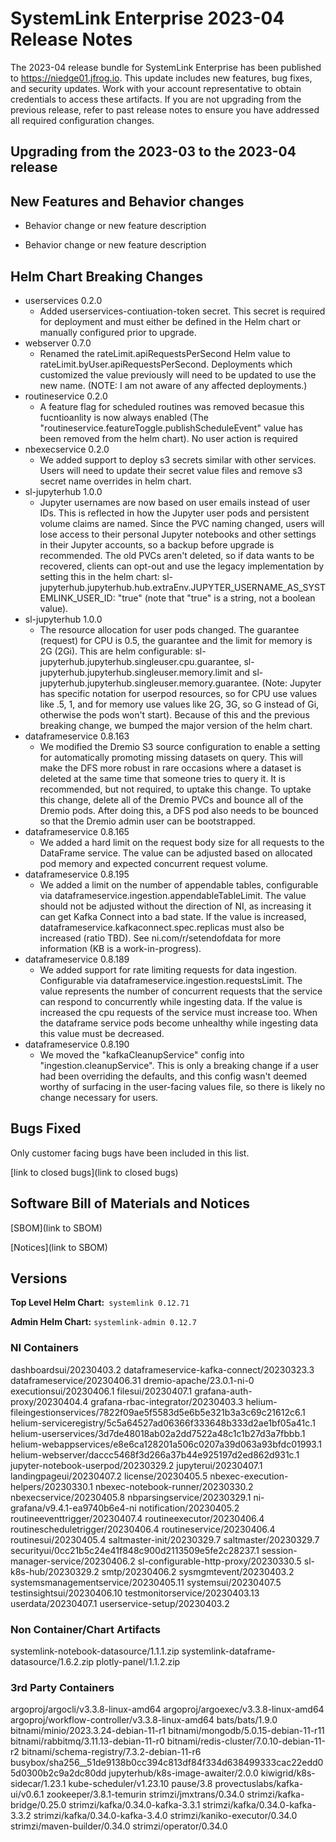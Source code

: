 # SystemLink Enterprise 2023-04 Release Notes

The 2023-04 release bundle for SystemLink Enterprise has been published to <https://niedge01.jfrog.io>. This update includes new features, bug fixes, and security updates. Work with your account representative to obtain credentials to access these artifacts. If you are not upgrading from the previous release, refer to past release notes to ensure you have addressed all required configuration changes.

## Upgrading from the 2023-03 to the 2023-04 release

<!-- Optional section to include comments and instructions needed to successfully upgrade from the previous release to the current release. If the only changes needed are already captured in Helm Chart Breaking Changes, this section is not needed. -->

## New Features and Behavior changes

- Behavior change or new feature description

- Behavior change or new feature description

## Helm Chart Breaking Changes

- userservices 0.2.0
    - Added userservices-contiuation-token secret. This secret is required for deployment and must either be defined in the Helm chart or manually configured prior to upgrade. 
- webserver 0.7.0
    - Renamed the rateLimit.apiRequestsPerSecond Helm value to rateLimit.byUser.apiRequestsPerSecond. Deployments which customized the value previously will need to be updated to use the new name. (NOTE: I am not aware of any affected deployments.)
- routineservice 0.2.0
    - A feature flag for scheduled routines was removed becasue this fucntioanlity is now always enabled (The "routineservice.featureToggle.publishScheduleEvent" value has been removed from the helm chart). No user action is required
- nbexecservice 0.2.0
    - We added support to deploy s3 secrets similar with other services. Users will need to update their secret value files and remove s3 secret name overrides in helm chart.
- sl-jupyterhub 1.0.0
    - Jupyter usernames are now based on user emails instead of user IDs. This is reflected in how the Jupyter user pods and persistent volume claims are named. Since the PVC naming changed, users will lose access to their personal Jupyter notebooks and other settings in their Jupyter accounts, so a backup before upgrade is recommended. The old PVCs aren't deleted, so if data wants to be recovered, clients can opt-out and use the legacy implementation by setting this in the helm chart: sl-jupyterhub.jupyterhub.hub.extraEnv.JUPYTER_USERNAME_AS_SYSTEMLINK_USER_ID: "true" (note that "true" is a string, not a boolean value).
- sl-jupyterhub 1.0.0
    - The resource allocation for user pods changed. The guarantee (request) for CPU is 0.5, the guarantee and the limit for memory is 2G (2Gi). This are helm configurable: sl-jupyterhub.jupyterhub.singleuser.cpu.guarantee, sl-jupyterhub.jupyterhub.singleuser.memory.limit and sl-jupyterhub.jupyterhub.singleuser.memory.guarantee. (Note: Jupyter has specific notation for userpod resources, so for CPU use values like .5, 1, and for memory use values like 2G, 3G, so G instead of Gi, otherwise the pods won't start). Because of this and the previous breaking change, we bumped the major version of the helm chart.
- dataframeservice 0.8.163
	- We modified the Dremio S3 source configuration to enable a setting for automatically promoting missing datasets on query. This will make the DFS more robust in rare occasions where a dataset is deleted at the same time that someone tries to query it. It is recommended, but not required, to uptake this change. To uptake this change, delete all of the Dremio PVCs and bounce all of the Dremio pods. After doing this, a DFS pod also needs to be bounced so that the Dremio admin user can be bootstrapped.
- dataframeservice 0.8.165
	- We added a hard limit on the request body size for all requests to the DataFrame service. The value can be adjusted based on allocated pod memory and expected concurrent request volume.
- dataframeservice 0.8.195
	- We added a limit on the number of appendable tables, configurable via dataframeservice.ingestion.appendableTableLimit. The value should not be adjusted without the direction of NI, as increasing it can get Kafka Connect into a bad state. If the value is increased, dataframeservice.kafkaconnect.spec.replicas must also be increased (ratio TBD). See ni.com/r/setendofdata for more information (KB is a work-in-progress).
- dataframeservice 0.8.189
	- We added support for rate limiting requests for data ingestion. Configurable via dataframeservice.ingestion.requestsLimit. The value represents the number of concurrent requests that the service can respond to concurrently while ingesting data. If the value is increased the cpu requests of the service must increase too. When the dataframe service pods become unhealthy while ingesting data this value must be decreased.
- dataframeservice 0.8.190
	- We moved the "kafkaCleanupService" config into "ingestion.cleanupService". This is only a breaking change if a user had been overriding the defaults, and this config wasn't deemed worthy of surfacing in the user-facing values file, so there is likely no change necessary for users.

## Bugs Fixed

<!-- This section should link to the excel document that list customer facing bugs, fixed in the current release. The URL for the release (tag) should be used. -->

Only customer facing bugs have been included in this list.

[link to closed bugs](link to closed bugs)

## Software Bill of Materials and Notices

<!-- This section should link to the directories containing notices and SBOM. The URL for the release (tag) should be used. -->

[SBOM](link to SBOM)

[Notices](link to SBOM)

## Versions

**Top Level Helm Chart:** `systemlink 0.12.71`

**Admin Helm Chart:** `systemlink-admin 0.12.7`

### NI Containers

dashboardsui/20230403.2
dataframeservice-kafka-connect/20230323.3
dataframeservice/20230406.31
dremio-apache/23.0.1-ni-0
executionsui/20230406.1
filesui/20230407.1
grafana-auth-proxy/20230404.4
grafana-rbac-integrator/20230403.3
helium-fileingestionservices/7822f09ae5f5583d5e6b5e321b3a3c69c21612c6.1
helium-serviceregistry/5c5a64527ad06366f333648b333d2ae1bf05a41c.1
helium-userservices/3d7de48018ab02a2dd7522a48c1c1b27d3a7fbbb.1
helium-webappservices/e8e6ca128201a506c0207a39d063a93bfdc01993.1
helium-webserver/daccc5468f3d266a37b44e925197d2ed862d931c.1
jupyter-notebook-userpod/20230329.2
jupyterui/20230407.1
landingpageui/20230407.2
license/20230405.5
nbexec-execution-helpers/20230330.1
nbexec-notebook-runner/20230330.2
nbexecservice/20230405.8
nbparsingservice/20230329.1
ni-grafana/v9.4.1-ea9740b6e4-ni
notification/20230405.2
routineeventtrigger/20230407.4
routineexecutor/20230406.4
routinescheduletrigger/20230406.4
routineservice/20230406.4
routinesui/20230405.4
saltmaster-init/20230329.7
saltmaster/20230329.7
securityui/0cc21b5c24e41f848c900d2113509e5fe2c28237.1
session-manager-service/20230406.2
sl-configurable-http-proxy/20230330.5
sl-k8s-hub/20230329.2
smtp/20230406.2
sysmgmtevent/20230403.2
systemsmanagementservice/20230405.11
systemsui/20230407.5
testinsightsui/20230406.10
testmonitorservice/20230403.13
userdata/20230407.1
userservice-setup/20230403.2

### Non Container/Chart Artifacts

systemlink-notebook-datasource/1.1.1.zip
systemlink-dataframe-datasource/1.6.2.zip
plotly-panel/1.1.2.zip

### 3rd Party Containers

argoproj/argocli/v3.3.8-linux-amd64
argoproj/argoexec/v3.3.8-linux-amd64
argoproj/workflow-controller/v3.3.8-linux-amd64
bats/bats/1.9.0
bitnami/minio/2023.3.24-debian-11-r1
bitnami/mongodb/5.0.15-debian-11-r11
bitnami/rabbitmq/3.11.13-debian-11-r0
bitnami/redis-cluster/7.0.10-debian-11-r2
bitnami/schema-registry/7.3.2-debian-11-r6
busybox/sha256__51de9138b0cc394c813df84f334d638499333cac22edd05d0300b2c9a2dc80dd
jupyterhub/k8s-image-awaiter/2.0.0
kiwigrid/k8s-sidecar/1.23.1
kube-scheduler/v1.23.10
pause/3.8
provectuslabs/kafka-ui/v0.6.1
zookeeper/3.8.1-temurin
strimzi/jmxtrans/0.34.0
strimzi/kafka-bridge/0.25.0
strimzi/kafka/0.34.0-kafka-3.3.1
strimzi/kafka/0.34.0-kafka-3.3.2
strimzi/kafka/0.34.0-kafka-3.4.0
strimzi/kaniko-executor/0.34.0
strimzi/maven-builder/0.34.0
strimzi/operator/0.34.0